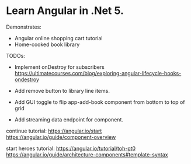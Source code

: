 # Learn Angular in .Net 5.
Demonstrates:
- Angular online shopping cart tutorial
- Home-cooked book library


TODOs:
- Implement onDestroy for subscribers https://ultimatecourses.com/blog/exploring-angular-lifecycle-hooks-ondestroy
- Add remove button to library line items.
- Add GUI toggle to flip app-add-book component from bottom to top of grid

- Add streaming data endpoint for component.

continue tutorial:
https://angular.io/start
https://angular.io/guide/component-overview

start heroes tutorial:
https://angular.io/tutorial/toh-pt0
https://angular.io/guide/architecture-components#template-syntax